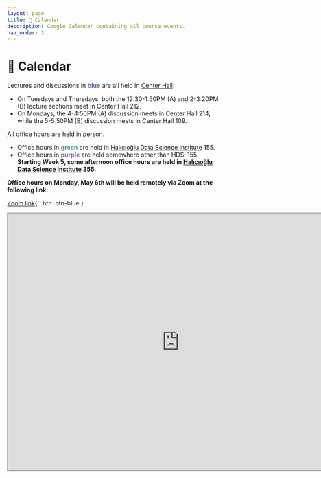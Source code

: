 ```yaml
---
layout: page
title: 📆 Calendar
description: Google Calendar containing all course events.
nav_order: 3
---
```


# 📆 Calendar

Lectures and discussions in <span style="color:#536ca6"><b>blue</b></span> are all held in [Center Hall](https://maps.app.goo.gl/epiFTsQqRRPYn3ZX7):
- On Tuesdays and Thursdays, both the 12:30-1:50PM (A) and 2-3:20PM (B) lecture sections meet in Center Hall 212.
- On Mondays, the 4-4:50PM (A) discussion meets in Center Hall 214, while the 5-5:50PM (B) discussion meets in Center Hall 109.

All office hours are held in person. 
- Office hours in <span style="color:#40a587"><b>green</b></span> are held in [Halıcıoğlu Data Science Institute](https://www.google.com/maps/place/Hal%C4%B1c%C4%B1o%C4%9Flu+Data+Science+Institute/@32.8805676,-117.2363991,17z/data=!3m2!4b1!5s0x80dc06c1dfc237df:0x2baefc1d5cbb43f3!4m6!3m5!1s0x80dc06c1fb192bcb:0x94d4894527b99b21!8m2!3d32.8805631!4d-117.2338242!16s%2Fg%2F11f4_xtk0f?entry=ttu) 155.
- Office hours in <span style="color:#8c66d9"><b>purple</b></span> are held somewhere other than HDSI 155. **Starting Week 5, some afternoon office hours are held in [Halıcıoğlu Data Science Institute](https://www.google.com/maps/place/Hal%C4%B1c%C4%B1o%C4%9Flu+Data+Science+Institute/@32.8805676,-117.2363991,17z/data=!3m2!4b1!5s0x80dc06c1dfc237df:0x2baefc1d5cbb43f3!4m6!3m5!1s0x80dc06c1fb192bcb:0x94d4894527b99b21!8m2!3d32.8805631!4d-117.2338242!16s%2Fg%2F11f4_xtk0f?entry=ttu) 355.**

**Office hours on Monday, May 6th will be held remotely via Zoom at the following link:**

[Zoom link](https://ucsd.zoom.us/j/96170150611){: .btn .btn-blue }

<iframe src="https://calendar.google.com/calendar/embed?height=600&wkst=1&ctz=America%2FLos_Angeles&bgcolor=%23ffffff&showTitle=0&showPrint=0&showTabs=0&showCalendars=0&showTz=0&mode=WEEK&src=Y18yMTk0OTE4ODc5Y2UyNjZhODBkNGU0MTkwZjNjMDkxM2EwOWNlZjE3MzkxZjU5OTVmM2RjNWNjZDI2NDMwM2QxQGdyb3VwLmNhbGVuZGFyLmdvb2dsZS5jb20&src=Y19lM2EzYzQ4ODBkOWU3MTJhOTYyMGNjMTBmYzM3MGEwZmVhY2U3MGNlZDU3MTcyZTYyYTlmOTUxNDIwNWY4ZGQ4QGdyb3VwLmNhbGVuZGFyLmdvb2dsZS5jb20&src=Y19iZWNiMGU3NzZmN2RhM2QwOWJmOTFkZDJkZjU4YTMwMTExOWMwMTMwOThiYjBmN2QzYmVjMDAwNzNiZWE4ZDBkQGdyb3VwLmNhbGVuZGFyLmdvb2dsZS5jb20&color=%23009688&color=%23B39DDB&color=%233F51B5" style="border:solid 1px #777" width="800" height="600" frameborder="0" scrolling="no"></iframe>